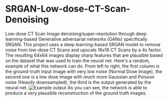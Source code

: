 # SRGAN-Low-dose-CT-Scan-Denoising
Low-dose CT Scan Image denoising/super-resolution through deep learning-based Generative adversarial networks (GANs) specifically SRGAN. This project uses a deep learning-based SRGAN model to remove noise from low-dose CT Scans and upscale 16x16 CT Scans by a 4x factor. The resulting 64x64 images display sharp features that are plausible based on the dataset that was used to train the neural net.
Here's a random, example of what this network can do. From left to right, the first column is the ground-truth input image with very low noise (Normal Dose Image), the second one is a low dose image with much more Gaussian and Poisson noise (Heavily downsampled), the third is the output generated by the neural net.
![Example output](srez_sample_output.png)
As you can see, the network is able to produce a very plausible reconstruction of the ground truth images.
